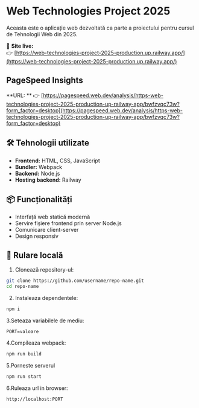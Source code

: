 # Web Technologies Project 2025

Aceasta este o aplicație web dezvoltată ca parte a proiectului pentru cursul de Tehnologii Web din 2025.

🔗 **Site live:**  
👉 [https://web-technologies-project-2025-production.up.railway.app/](https://web-technologies-project-2025-production.up.railway.app/)

## PageSpeed Insights 
**URL: **
 👉 [https://pagespeed.web.dev/analysis/https-web-technologies-project-2025-production-up-railway-app/bwfzvqc73w?form_factor=desktop](https://pagespeed.web.dev/analysis/https-web-technologies-project-2025-production-up-railway-app/bwfzvqc73w?form_factor=desktop)

## 🛠️ Tehnologii utilizate

- **Frontend:** HTML, CSS, JavaScript
- **Bundler:** Webpack
- **Backend:** Node.js
- **Hosting backend:** Railway

## 📦 Funcționalități

- Interfață web statică modernă
- Servire fișiere frontend prin server Node.js
- Comunicare client-server
- Design responsiv

## 🚀 Rulare locală

1. Clonează repository-ul:

```bash
git clone https://github.com/username/repo-name.git
cd repo-name
```

2. Instaleaza dependentele:

```bash
npm i
```
3.Seteaza variabilele de mediu:
```.env
PORT=valoare
```
4.Compileaza webpack:
```bash
npm run build
```
5.Porneste serverul
```bash
npm run start
```
6.Ruleaza url in browser:
```bash
http://localhost:PORT
```
